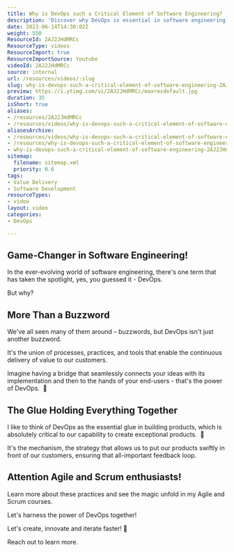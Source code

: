 ```yaml
---
title: Why is DevOps such a Critical Element of Software Engineering?
description: 'Discover why DevOps is essential in software engineering! Join Martin Hinshelwood as he unravels its critical role in delivering client solutions. #DevOps #shorts'
date: 2023-06-14T14:30:02Z
weight: 550
ResourceId: 2AJ2JHdMRCc
ResourceType: videos
ResourceImport: true
ResourceImportSource: Youtube
videoId: 2AJ2JHdMRCc
source: internal
url: /resources/videos/:slug
slug: why-is-devops-such-a-critical-element-of-software-engineering-2AJ2JHdMRCc
preview: https://i.ytimg.com/vi/2AJ2JHdMRCc/maxresdefault.jpg
duration: 35
isShort: true
aliases:
- /resources/2AJ2JHdMRCc
- /resources/videos/why-is-devops-such-a-critical-element-of-software-engineering-2AJ2JHdMRCc
aliasesArchive:
- /resources/videos/why-is-devops-such-a-critical-element-of-software-engineering
- /resources/why-is-devops-such-a-critical-element-of-software-engineering
- why-is-devops-such-a-critical-element-of-software-engineering-2AJ2JHdMRCc
sitemap:
  filename: sitemap.xml
  priority: 0.6
tags:
- Value Delivery
- Software Development
resourceTypes:
- video
layout: video
categories:
- DevOps

---
```

## Game-Changer in Software Engineering!

In the ever-evolving world of software engineering, there's one term that has taken the spotlight, yes, you guessed it - DevOps.

But why?

## More Than a Buzzword

We've all seen many of them around – buzzwords, but DevOps isn't just another buzzword.

It's the union of processes, practices, and tools that enable the continuous delivery of value to our customers.

Imagine having a bridge that seamlessly connects your ideas with its implementation and then to the hands of your end-users - that's the power of DevOps.  🔧

## The Glue Holding Everything Together

I like to think of DevOps as the essential glue in building products, which is absolutely critical to our capability to create exceptional products.  🤝

It's the mechanism, the strategy that allows us to put our products swiftly in front of our customers, ensuring that all-important feedback loop.

## Attention Agile and Scrum enthusiasts!

Learn more about these practices and see the magic unfold in my Agile and Scrum courses.

Let's harness the power of DevOps together!

Let's create, innovate and iterate faster! 🚀

Reach out to learn more.
